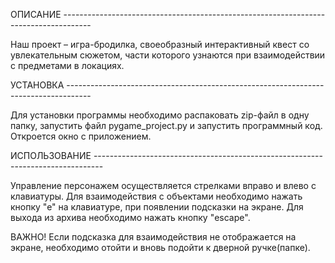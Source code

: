 ОПИСАНИЕ -------------------------------------------------------------------------------------

Наш проект – игра-бродилка, своеобразный интерактивный квест со увлекательным сюжетом, части которого узнаются при взаимодействии с предметами в локациях. 

УСТАНОВКА ------------------------------------------------------------------------------------

Для установки программы необходимо распаковать zip-файл в одну папку, запустить файл pygame_project.py и запустить программный код. Откроется окно с приложением.

ИСПОЛЬЗОВАНИЕ --------------------------------------------------------------------------------

Управление персонажем осуществляется стрелками вправо и влево с клавиатуры. Для взаимодействия с объектами необходимо нажать кнопку "е" на клавиатуре, при появлении подсказки на экране. Для выхода из архива необходимо нажать кнопку "escape". 

ВАЖНО! Если подсказка для взаимодействия не отображается на экране, необходимо отойти и вновь подойти к дверной ручке(папке).
